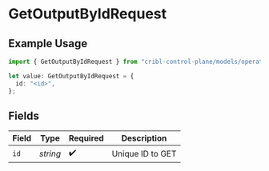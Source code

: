 # GetOutputByIdRequest

## Example Usage

```typescript
import { GetOutputByIdRequest } from "cribl-control-plane/models/operations";

let value: GetOutputByIdRequest = {
  id: "<id>",
};
```

## Fields

| Field              | Type               | Required           | Description        |
| ------------------ | ------------------ | ------------------ | ------------------ |
| `id`               | *string*           | :heavy_check_mark: | Unique ID to GET   |